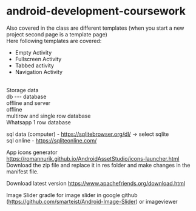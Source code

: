 # android-development-coursework
Also covered in the class are different templates (when you start a new project second page is a template page)<br/>
Here following templates are covered: <br/>
* Empty Activity
* Fullscreen Activity 
* Tabbed activity
* Navigation Activity
<br/>
Storage data<br/>
db ---  database<br/>
offline and server<br/>
offline <br/>
multirow and single row database <br/>
Whatsapp 1 row database<br/>

sql data (computer) -  https://sqlitebrowser.org/dl/ -> select sqlite<br/>
sql online - https://sqliteonline.com/<br/>

App icons generator <br/>
https://romannurik.github.io/AndroidAssetStudio/icons-launcher.html <br/>
Download the zip file and replace it in res folder and make changes in the manifest file. <br/>

Download latest version https://www.apachefriends.org/download.html

Image Slider 
gradle for image slider in google github (https://github.com/smarteist/Android-Image-Slider)
or imageviewer
